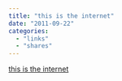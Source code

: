 ```yaml
---
title: "this is the internet"
date: "2011-09-22"
categories: 
  - "links"
  - "shares"
---
```


[this is the internet](http://www.submarinecablemap.com/)
